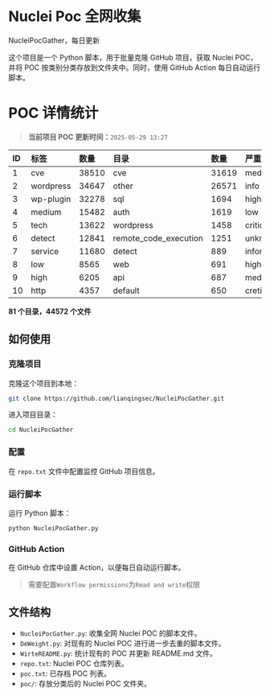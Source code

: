 # Nuclei Poc 全网收集
NucleiPocGather，每日更新

这个项目是一个 Python 脚本，用于批量克隆 GitHub 项目，获取 Nuclei POC，并将 POC 按类别分类存放到文件夹中。同时，使用 GitHub Action 每日自动运行脚本。
# POC 详情统计

> **当前项目 POC 更新时间：**`2025-05-29 13:27`

| ID | 标签      | 数量 | 目录       | 数量 | 严重性   | 数量 |
|:---| :-------- | :--- | :--------- | :--- | :------- | :--- |
| 1 | cve | 38510 | cve | 31619 | medium | 21281 |
| 2 | wordpress | 34647 | other | 26571 | info | 19191 |
| 3 | wp-plugin | 32278 | sql | 1694 | high | 13149 |
| 4 | medium | 15482 | auth | 1619 | low | 9780 |
| 5 | tech | 13622 | wordpress | 1458 | critical | 6985 |
| 6 | detect | 12841 | remote_code_execution | 1251 | unknown | 89 |
| 7 | service | 11680 | detect | 889 | informative | 17 |
| 8 | low | 8565 | web | 691 | hight | 16 |
| 9 | high | 6205 | api | 687 | meduim | 5 |
| 10 | http | 4357 | default | 650 | cretical | 2 |

**81 个目录，44572 个文件**
## 如何使用

### 克隆项目

克隆这个项目到本地：

```bash
git clone https://github.com/lianqingsec/NucleiPocGather.git
```

进入项目目录：

```bash
cd NucleiPocGather
```

### 配置

在 `repo.txt` 文件中配置监控 GitHub 项目信息。

### 运行脚本

运行 Python 脚本：

```bash
python NucleiPocGather.py
```

### GitHub Action

在 GitHub 仓库中设置 Action，以便每日自动运行脚本。

> 需要配置`Workflow permissions`为`Read and write`权限

## 文件结构

- `NucleiPocGather.py`: 收集全网 Nuclei POC 的脚本文件。
- `DeWeight.py`: 对现有的 Nuclei POC 进行进一步去重的脚本文件。
- `WirteREADME.py`: 统计现有的 POC 并更新 README.md 文件。
- `repo.txt`: Nuclei POC 仓库列表。
- `poc.txt`: 已存档 POC 列表。
- `poc/`: 存放分类后的 Nuclei POC 文件夹。

